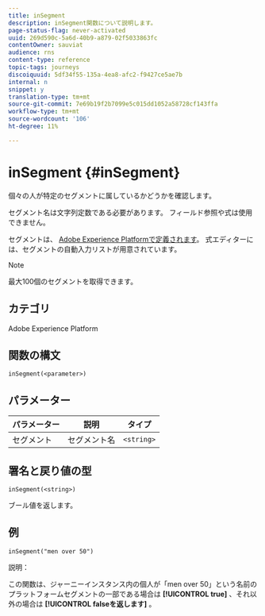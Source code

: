 ```yaml
---
title: inSegment
description: inSegment関数について説明します。
page-status-flag: never-activated
uuid: 269d590c-5a6d-40b9-a879-02f5033863fc
contentOwner: sauviat
audience: rns
content-type: reference
topic-tags: journeys
discoiquuid: 5df34f55-135a-4ea8-afc2-f9427ce5ae7b
internal: n
snippet: y
translation-type: tm+mt
source-git-commit: 7e69b19f2b7099e5c015dd1052a58728cf143ffa
workflow-type: tm+mt
source-wordcount: '106'
ht-degree: 11%

---
```



# inSegment {#inSegment}

個々の人が特定のセグメントに属しているかどうかを確認します。

セグメント名は文字列定数である必要があります。 フィールド参照や式は使用できません。

セグメントは、 [Adobe Experience Platformで定義されます](https://platform.adobe.com/segment/overview)。 式エディターには、セグメントの自動入力リストが用意されています。

>[!NOTE]
>
>最大100個のセグメントを取得できます。

## カテゴリ

Adobe Experience Platform

## 関数の構文

`inSegment(<parameter>)`

## パラメーター

| パラメーター | 説明 | タイプ |
|--- |--- |--- |
| セグメント | セグメント名 | `<string>` |

## 署名と戻り値の型

`inSegment(<string>)`

ブール値を返します。

## 例

`inSegment("men over 50")`

説明：

この関数は、ジャーニーインスタンス内の個人が「men over 50」という名前のプラットフォームセグメントの一部である場合は **[!UICONTROL true]** 、それ以外の場合は **[!UICONTROL falseを返します]** 。
